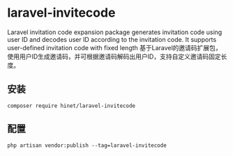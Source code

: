 # laravel-invitecode
Laravel invitation code expansion package generates invitation code using user ID and decodes user ID according to the invitation code. It supports user-defined invitation code with fixed length
基于Laravel的邀请码扩展包，使用用户ID生成邀请码，并可根据邀请码解码出用户ID，支持自定义邀请码固定长度。

## 安装

```
composer require hinet/laravel-invitecode
```

## 配置

```
php artisan vendor:publish --tag=laravel-invitecode
```
